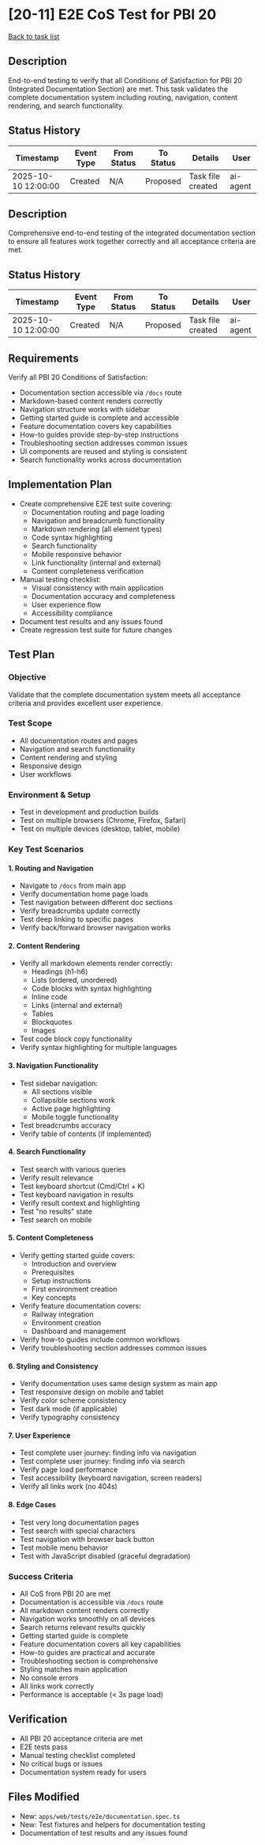# [20-11] E2E CoS Test for PBI 20

[Back to task list](./tasks.md)

## Description
End-to-end testing to verify that all Conditions of Satisfaction for PBI 20 (Integrated Documentation Section) are met. This task validates the complete documentation system including routing, navigation, content rendering, and search functionality.

## Status History
| Timestamp | Event Type | From Status | To Status | Details | User |
|-----------|------------|-------------|-----------|---------|------|
| 2025-10-10 12:00:00 | Created | N/A | Proposed | Task file created | ai-agent |

## Description
Comprehensive end-to-end testing of the integrated documentation section to ensure all features work together correctly and all acceptance criteria are met.

## Status History
| Timestamp | Event Type | From Status | To Status | Details | User |
|-----------|------------|-------------|-----------|---------|------|
| 2025-10-10 12:00:00 | Created | N/A | Proposed | Task file created | ai-agent |

## Requirements
Verify all PBI 20 Conditions of Satisfaction:
- Documentation section accessible via `/docs` route
- Markdown-based content renders correctly
- Navigation structure works with sidebar
- Getting started guide is complete and accessible
- Feature documentation covers key capabilities
- How-to guides provide step-by-step instructions
- Troubleshooting section addresses common issues
- UI components are reused and styling is consistent
- Search functionality works across documentation

## Implementation Plan
- Create comprehensive E2E test suite covering:
  - Documentation routing and page loading
  - Navigation and breadcrumb functionality
  - Markdown rendering (all element types)
  - Code syntax highlighting
  - Search functionality
  - Mobile responsive behavior
  - Link functionality (internal and external)
  - Content completeness verification
- Manual testing checklist:
  - Visual consistency with main application
  - Documentation accuracy and completeness
  - User experience flow
  - Accessibility compliance
- Document test results and any issues found
- Create regression test suite for future changes

## Test Plan
### Objective
Validate that the complete documentation system meets all acceptance criteria and provides excellent user experience.

### Test Scope
- All documentation routes and pages
- Navigation and search functionality
- Content rendering and styling
- Responsive design
- User workflows

### Environment & Setup
- Test in development and production builds
- Test on multiple browsers (Chrome, Firefox, Safari)
- Test on multiple devices (desktop, tablet, mobile)

### Key Test Scenarios

#### 1. Routing and Navigation
- Navigate to `/docs` from main app
- Verify documentation home page loads
- Test navigation between different doc sections
- Verify breadcrumbs update correctly
- Test deep linking to specific pages
- Verify back/forward browser navigation works

#### 2. Content Rendering
- Verify all markdown elements render correctly:
  - Headings (h1-h6)
  - Lists (ordered, unordered)
  - Code blocks with syntax highlighting
  - Inline code
  - Links (internal and external)
  - Tables
  - Blockquotes
  - Images
- Test code block copy functionality
- Verify syntax highlighting for multiple languages

#### 3. Navigation Functionality
- Test sidebar navigation:
  - All sections visible
  - Collapsible sections work
  - Active page highlighting
  - Mobile toggle functionality
- Test breadcrumbs accuracy
- Verify table of contents (if implemented)

#### 4. Search Functionality
- Test search with various queries
- Verify result relevance
- Test keyboard shortcut (Cmd/Ctrl + K)
- Test keyboard navigation in results
- Verify result context and highlighting
- Test "no results" state
- Test search on mobile

#### 5. Content Completeness
- Verify getting started guide covers:
  - Introduction and overview
  - Prerequisites
  - Setup instructions
  - First environment creation
  - Key concepts
- Verify feature documentation covers:
  - Railway integration
  - Environment creation
  - Dashboard and management
- Verify how-to guides include common workflows
- Verify troubleshooting section addresses common issues

#### 6. Styling and Consistency
- Verify documentation uses same design system as main app
- Test responsive design on mobile and tablet
- Verify color scheme consistency
- Test dark mode (if applicable)
- Verify typography consistency

#### 7. User Experience
- Test complete user journey: finding info via navigation
- Test complete user journey: finding info via search
- Verify page load performance
- Test accessibility (keyboard navigation, screen readers)
- Verify all links work (no 404s)

#### 8. Edge Cases
- Test very long documentation pages
- Test search with special characters
- Test navigation with browser back button
- Test mobile menu behavior
- Test with JavaScript disabled (graceful degradation)

### Success Criteria
- All CoS from PBI 20 are met
- Documentation is accessible via `/docs` route
- All markdown content renders correctly
- Navigation works smoothly on all devices
- Search returns relevant results quickly
- Getting started guide is complete
- Feature documentation covers all key capabilities
- How-to guides are practical and accurate
- Troubleshooting section is comprehensive
- Styling matches main application
- No console errors
- All links work correctly
- Performance is acceptable (< 3s page load)

## Verification
- All PBI 20 acceptance criteria are met
- E2E tests pass
- Manual testing checklist completed
- No critical bugs or issues
- Documentation system ready for users

## Files Modified
- New: `apps/web/tests/e2e/documentation.spec.ts`
- New: Test fixtures and helpers for documentation testing
- Documentation of test results and any issues found


